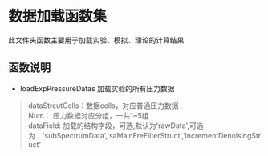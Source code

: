 # 数据加载函数集

此文件夹函数主要用于加载实验、模拟、理论的计算结果

## 函数说明

- loadExpPressureDatas  加载实验的所有压力数据

> dataStrcutCells：数据cells，对应普通压力数据  
 Num： 压力数据对应分组，一共1~5组  
 dataField: 加载的结构字段，可选,默认为'rawData',可选为：'subSpectrumData','saMainFreFilterStruct','incrementDenoisingStruct'

 